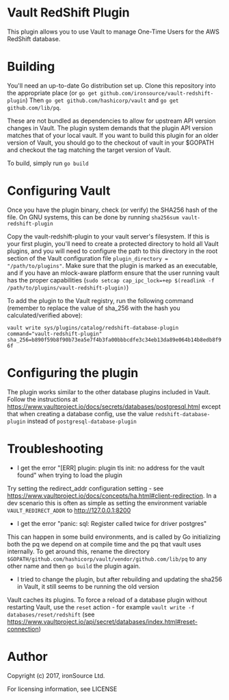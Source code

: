 # Vault RedShift Plugin

This plugin allows you to use Vault to manage One-Time Users for the AWS RedShift database.

# Building

You'll need an up-to-date Go distribution set up.   Clone this repository into the appropriate place (or
`go get github.com/ironsource/vault-redshift-plugin`)  Then `go get github.com/hashicorp/vault` and
`go get github.com/lib/pq`.

These are not bundled as dependencies to allow for upstream API version changes in Vault.  The plugin system
demands that the plugin API version matches that of your local vault.  If you want to build this plugin for
an older version of Vault, you should go to the checkout of vault in your $GOPATH and checkout the tag matching
the target version of Vault.

To build, simply run `go build`

# Configuring Vault

Once you have the plugin binary, check (or verify) the SHA256 hash of the file.  On GNU systems, this
can be done by running `sha256sum vault-redshift-plugin`

Copy the vault-redshift-plugin to your vault server's filesystem.  If this is your first plugin, you'll need to
create a protected directory to hold all Vault plugins, and you will need to configure the path to this
directory in the root section of the Vault configuration file `plugin_directory = "/path/to/plugins"`.  Make sure
that the plugin is marked as an executable, and if you have an mlock-aware platform ensure that the user running
vault has the proper capabilities (`sudo setcap cap_ipc_lock=+ep $(readlink -f /path/to/plugins/vault-redshift-plugin)`)

To add the plugin to the Vault registry, run the following command (remember to replace the value of sha_256 with the
hash you calculated/verified above):

`vault write sys/plugins/catalog/redshift-database-plugin command="vault-redshift-plugin" sha_256=b890f59b8f90b73ea5e7f4b3fa00bbbcdfe3c34eb13da89e064b14b8edb8f96f`

# Configuring the plugin

The plugin works similar to the other database plugins included in Vault.  Follow the instructions at https://www.vaultproject.io/docs/secrets/databases/postgresql.html
except that when creating a database config, use the value `redshift-database-plugin` instead of `postgresql-database-plugin`

# Troubleshooting

- I get the error "[ERR] plugin: plugin tls init: no address for the vault found" when trying to load the plugin

Try setting the redirect_addr configuration setting - see https://www.vaultproject.io/docs/concepts/ha.html#client-redirection.  In a dev
scenario this is often as simple as setting the environment variable `VAULT_REDIRECT_ADDR` to http://127.0.0.1:8200

- I get the error "panic: sql: Register called twice for driver postgres"

This can happen in some build environments, and is called by Go initializing both the pq we depend on at compile time and the pq that
vault uses internally.  To get around this, rename the directory `$GOPATH/github.com/hashicorp/vault/vendor/github.com/lib/pq` to any other name
and then `go build` the plugin again.

- I tried to change the plugin, but after rebuilding and updating the sha256 in Vault, it still seems to be running the old version

Vault caches its plugins.  To force a reload of a database plugin without restarting Vault, use the `reset` action - for example
`vault write -f databases/reset/redshift` (see https://www.vaultproject.io/api/secret/databases/index.html#reset-connection)

# Author
Copyright (c) 2017, ironSource Ltd.

For licensing information, see LICENSE